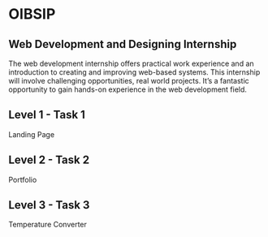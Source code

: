 <b><h1>OIBSIP</h1></b>

<b><h2>Web Development and Designing Internship</h2></b>

The web development internship offers practical work experience and an introduction to creating and improving web-based systems. This internship will involve challenging opportunities, real world projects. It’s a fantastic opportunity to gain hands-on experience in the web development field.

<h2>Level 1 - Task 1</h2>
Landing Page

<h2>Level 2 - Task 2</h2>
Portfolio

<h2>Level 3 - Task 3</h2>

Temperature Converter
